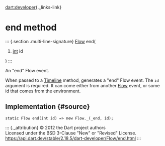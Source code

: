 [dart:developer](../../dart-developer/dart-developer-library){._links-link}

end method
==========

::: {.section .multi-line-signature}
[Flow](../flow-class) end(

1.  [int](../../dart-core/int-class) id

)
:::

An \"end\" Flow event.

When passed to a [Timeline](../timeline-class) method, generates a
\"end\" Flow event. The `id` argument is required. It can come either
from another [Flow](../flow-class) event, or some id that comes from the
environment.

Implementation {#source}
--------------

``` {.language-dart data-language="dart"}
static Flow end(int id) => new Flow._(_end, id);
```

::: {._attribution}
© 2012 the Dart project authors\
Licensed under the BSD 3-Clause \"New\" or \"Revised\" License.\
<https://api.dart.dev/stable/2.18.5/dart-developer/Flow/end.html>
:::
